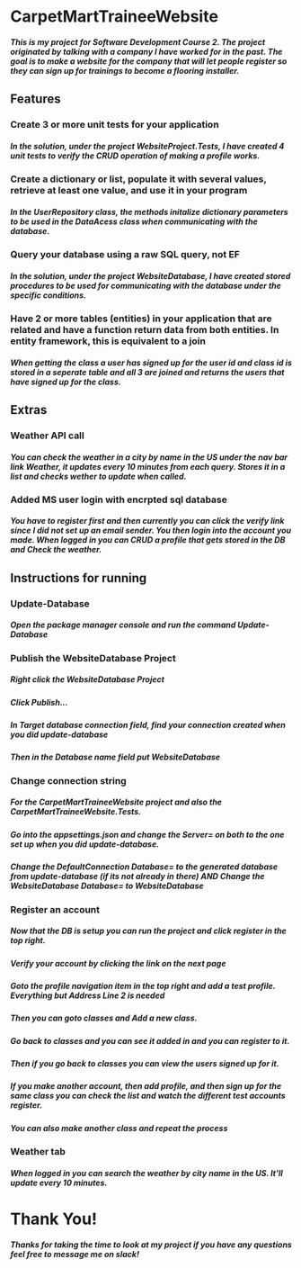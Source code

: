 # CarpetMartTraineeWebsite
##### This is my project for Software Development Course 2. The project originated by talking with a company I have worked for in the past. The goal is to make a website for the company that will let people register so they can sign up for trainings to become a flooring installer.

## Features

### Create 3 or more unit tests for your application
##### In the solution, under the project WebsiteProject.Tests, I have created 4 unit tests to verify the CRUD operation of making a profile works.

### Create a dictionary or list, populate it with several values, retrieve at least one value, and use it in your program
##### In the UserRepository class, the methods initalize dictionary parameters to be used in the DataAcess class when communicating with the database.

### Query your database using a raw SQL query, not EF
##### In the solution, under the project WebsiteDatabase, I have created stored procedures to be used for communicating with the database under the specific conditions.

### Have 2 or more tables (entities) in your application that are related and have a function return data from both entities.  In entity framework, this is equivalent to a join
##### When getting the class a user has signed up for the user id and class id is stored in a seperate table and all 3 are joined and returns the users that have signed up for the class.

## Extras

### Weather API call
##### You can check the weather in a city by name in the US under the nav bar link Weather, it updates every 10 minutes from each query. Stores it in a list and checks wether to update when called.

### Added MS user login with encrpted sql database
##### You have to register first and then currently you can click the verify link since I did not set up an email sender. You then login into the account you made. When logged in you can CRUD a profile that gets stored in the DB and Check the weather.

## Instructions for running
### Update-Database
##### Open the package manager console and run the command Update-Database

### Publish the WebsiteDatabase Project
##### Right click the WebsiteDatabase Project
##### Click Publish...
##### In Target database connection field, find your connection created when you did update-database
##### Then in the Database name field put WebsiteDatabase

### Change connection string
##### For the CarpetMartTraineeWebsite project and also the CarpetMartTraineeWebsite.Tests.
##### Go into the appsettings.json and change the Server= on both to the one set up when you did update-database.
##### Change the DefaultConnection Database= to the generated database from update-database (if its not already in there) AND Change the WebsiteDatabase Database= to WebsiteDatabase

### Register an account
##### Now that the DB is setup you can run the project and click register in the top right.
##### Verify your account by clicking the link on the next page
##### Goto the profile navigation item in the top right and add a test profile. Everything but Address Line 2 is needed
##### Then you can goto classes and Add a new class.
##### Go back to classes and you can see it added in and you can register to it.
##### Then if you go back to classes you can view the users signed up for it.
##### If you make another account, then add profile, and then sign up for the same class you can check the list and watch the different test accounts register.
##### You can also make another class and repeat the process

### Weather tab
##### When logged in you can search the weather by city name in the US. It'll update every 10 minutes.
# Thank You!
##### Thanks for taking the time to look at my project if you have any questions feel free to message me on slack!
